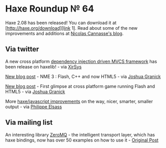 [_template]: ../templates/roundup.html
# Haxe Roundup № 64

Haxe 2.08 has been released! You can download it at [http://haxe.org/download][link 1]. Read about some of the new improvements and additions at [Nicolas Cannasse's blog][link 2].

## Via twitter
A new cross platform [dependency injection driven MVCS framework][link 3] has been release on haxelib! - via [XirSys][link 4]

[New blog post][link 5] - NME 3 : Flash, C++ and now HTML5 - via [Joshua Granick][link 6]

[New blog post][link 7] - First glimpse at cross platform game running Flash and HTML5 - via [Joshua Granick][link 8]

More [haxe/javascript improvements][link 9] on the way, nicer, smarter, smaller output - via [Philippe Elsass][link 10]

## Via mailing list
An interesting library [ZeroMQ][link 11] - the intelligent transport layer, which has haxe bindings, now has over 50 examples on how to use it - [Original Post][link 12]

[link 1]: http://haxe.org/download "Download Haxe 2.08"
[link 2]: http://ncannasse.fr/blog/haxe_2.08 "Haxe 2.08 has been released!"
[link 3]: http://lib.haxe.org/p/xirsys_cube "Xirsys Cube - haxelib"
[link 4]: https://www.twitter.com/#!/XirSys "@XirSys"
[link 5]: http://www.joshuagranick.com/blog/2011/09/21/nme-3-flash-c-and-now-html5/ "NME 3: Flash, C++ and now HTML5"
[link 6]: https://www.twitter.com/#!/singmajesty "@singmajesty"
[link 7]: http://www.joshuagranick.com/blog/2011/09/22/first-glimpse-at-cross-platform-game-running-flash-and-html5/ "First glimpse at cross platform game running Flash and HTML5"
[link 8]: https://www.twitter.com/#!/singmajesty "@singmajesty"
[link 9]: http://pastie.org/2581789 "haxe/javascript code improvements diff"
[link 10]: https://www.twitter.com/#!/elsassph "@elsassph"
[link 11]: http://www.zeromq.org/ "ZeroMQ"
[link 12]: http://haxe.1354130.n2.nabble.com/More-haXe-ZeroMQ-examples-td6806307.html "ZeroMQ examples"

